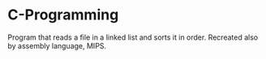 # C-Programming
Program that reads a file in a linked list and sorts it in order.
Recreated also by assembly language, MIPS. 
